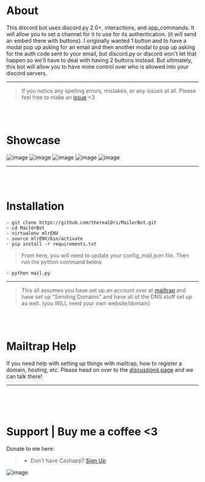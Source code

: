 # About
This discord bot uses discord.py 2.0+, interactions, and app_commands. It will allow you to set a channel for it to use for its authentication. (it will send an embed there with buttons). I originally wanted 1 button and to have a modal pop up asking for an email and then another modal to pop up asking for the auth code sent to your email, but discord.py or discord won't let that happen so we'll have to deal with having 2 buttons instead. But ultimately, this bot will allow you to have more control over who is allowed into your discord servers.
__ __
> If you notice any spelling errors, mistakes, or any issues at all. Please feel free to make an [issue](https://github.com/therealOri/MailerBot/issues) <3

<br>
<br>

# Showcase
![image](https://github.com/therealOri/MailerBot/assets/45724082/3e161da9-6b10-4607-8099-7f1bec8acf88)
![image](https://github.com/therealOri/MailerBot/assets/45724082/e37f81a8-2343-4ca3-8d94-7e782fac95ed)
![image](https://github.com/therealOri/MailerBot/assets/45724082/7e11d4d3-939c-4e6a-ad73-adc778f9353d)
![image](https://github.com/therealOri/MailerBot/assets/45724082/4592cecd-31b7-4186-9c0a-73ef13152447)
![image](https://github.com/therealOri/MailerBot/assets/45724082/54df16f6-7d93-4537-95a5-1f4247998024)
__ __

<br>
<br>

# Installation
```
- git clone https://github.com/therealOri/MailerBot.git
- cd MailerBot
- virtualenv mlrENV
- source mlrENV/bin/activate
- pip install -r requirements.txt
```
> From here, you will need to update your config_mail.json file. Then run the python command below.

```
- python mail.py
```
__ __
> This all assumes you have set up an account over at [mailtrap](https://mailtrap.io) and have set up "Sending Domains" and have all of the DNS stuff set up as well. (you WILL need your own website/domain)

<br>
<br>

# Mailtrap Help
If you need help with setting up things with mailtrap, how to register a domain, hosting, etc. Please head on over to the [discussions page](https://github.com/therealOri/MailerBot/discussions/2) and we can talk there!
__ __


<br>
<br>
<br>

# Support  |  Buy me a coffee <3
Donate to me here:
> - Don't have Cashapp? [Sign Up](https://cash.app/app/TKWGCRT)

![image](https://user-images.githubusercontent.com/45724082/158000721-33c00c3e-68bb-4ee3-a2ae-aefa549cfb33.png)
